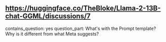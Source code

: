 ## https://huggingface.co/TheBloke/Llama-2-13B-chat-GGML/discussions/7

contains_question: yes
question_part: What's with the Prompt template? Why is it different from what Meta suggests?